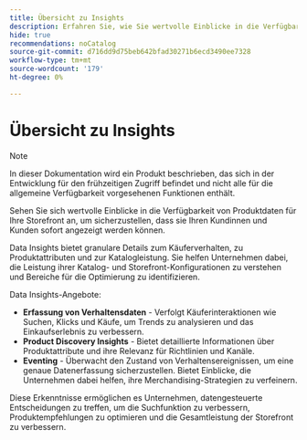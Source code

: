 ```yaml
---
title: Übersicht zu Insights
description: Erfahren Sie, wie Sie wertvolle Einblicke in die Verfügbarkeit von Produktdaten für Ihre Storefront erhalten, um sicherzustellen, dass sie Ihren Kunden sofort angezeigt werden können.
hide: true
recommendations: noCatalog
source-git-commit: d716dd9d75beb642bfad30271b6ecd3490ee7328
workflow-type: tm+mt
source-wordcount: '179'
ht-degree: 0%

---
```


# Übersicht zu Insights

>[!NOTE]
>
>In dieser Dokumentation wird ein Produkt beschrieben, das sich in der Entwicklung für den frühzeitigen Zugriff befindet und nicht alle für die allgemeine Verfügbarkeit vorgesehenen Funktionen enthält.

Sehen Sie sich wertvolle Einblicke in die Verfügbarkeit von Produktdaten für Ihre Storefront an, um sicherzustellen, dass sie Ihren Kundinnen und Kunden sofort angezeigt werden können.

Data Insights bietet granulare Details zum Käuferverhalten, zu Produktattributen und zur Katalogleistung. Sie helfen Unternehmen dabei, die Leistung ihrer Katalog- und Storefront-Konfigurationen zu verstehen und Bereiche für die Optimierung zu identifizieren.

Data Insights-Angebote:

- **Erfassung von Verhaltensdaten** - Verfolgt Käuferinteraktionen wie Suchen, Klicks und Käufe, um Trends zu analysieren und das Einkaufserlebnis zu verbessern.
- **Product Discovery Insights** - Bietet detaillierte Informationen über Produktattribute und ihre Relevanz für Richtlinien und Kanäle.
- **Eventing** - Überwacht den Zustand von Verhaltensereignissen, um eine genaue Datenerfassung sicherzustellen. Bietet Einblicke, die Unternehmen dabei helfen, ihre Merchandising-Strategien zu verfeinern.

Diese Erkenntnisse ermöglichen es Unternehmen, datengesteuerte Entscheidungen zu treffen, um die Suchfunktion zu verbessern, Produktempfehlungen zu optimieren und die Gesamtleistung der Storefront zu verbessern. &#x200B;
